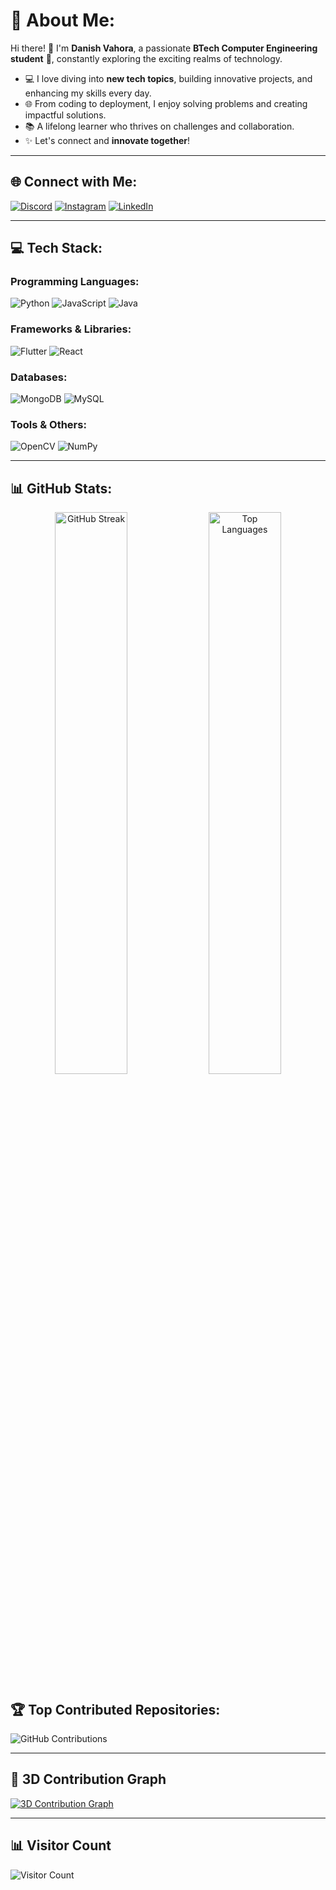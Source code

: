 # 🌟 About Me:
Hi there! 👋 I'm **Danish Vahora**, a passionate **BTech Computer Engineering student** 🚀, constantly exploring the exciting realms of technology.

- 💻 I love diving into **new tech topics**, building innovative projects, and enhancing my skills every day.
- 🌐 From coding to deployment, I enjoy solving problems and creating impactful solutions.
- 📚 A lifelong learner who thrives on challenges and collaboration.
- ✨ Let's connect and **innovate together**!

---

## 🌐 Connect with Me:
[![Discord](https://img.shields.io/badge/Discord-%237289DA.svg?style=for-the-badge&logo=discord&logoColor=white)](https://discord.gg/7WBctwKV)
[![Instagram](https://img.shields.io/badge/Instagram-%23E4405F.svg?style=for-the-badge&logo=instagram&logoColor=white)](https://instagram.com/vhora_danish)
[![LinkedIn](https://img.shields.io/badge/LinkedIn-%230077B5.svg?style=for-the-badge&logo=linkedin&logoColor=white)](https://www.linkedin.com/in/danish-vahora-8b3b6b262/)

---

## 💻 Tech Stack:
### Programming Languages:
![Python](https://img.shields.io/badge/python-3670A0?style=for-the-badge&logo=python&logoColor=ffdd54)
![JavaScript](https://img.shields.io/badge/javascript-%23323330.svg?style=for-the-badge&logo=javascript&logoColor=%23F7DF1E)
![Java](https://img.shields.io/badge/java-%23ED8B00.svg?style=for-the-badge&logo=openjdk&logoColor=white)

### Frameworks & Libraries:
![Flutter](https://img.shields.io/badge/Flutter-%2302569B.svg?style=for-the-badge&logo=Flutter&logoColor=white)
![React](https://img.shields.io/badge/react-%2320232a.svg?style=for-the-badge&logo=react&logoColor=%2361DAFB)

### Databases:
![MongoDB](https://img.shields.io/badge/MongoDB-%234ea94b.svg?style=for-the-badge&logo=mongodb&logoColor=white)
![MySQL](https://img.shields.io/badge/mysql-4479A1.svg?style=for-the-badge&logo=mysql&logoColor=white)

### Tools & Others:
![OpenCV](https://img.shields.io/badge/opencv-%23white.svg?style=for-the-badge&logo=opencv&logoColor=white)
![NumPy](https://img.shields.io/badge/numpy-%23013243.svg?style=for-the-badge&logo=numpy&logoColor=white)

---

## 📊 GitHub Stats:
<div align="center">
  <img src="https://github-readme-streak-stats.herokuapp.com/?user=DanishVahora&theme=dark&hide_border=false" alt="GitHub Streak" width="48%"/>
  <img src="https://github-readme-stats.vercel.app/api/top-langs/?username=DanishVahora&theme=dark&hide_border=false&layout=compact" alt="Top Languages" width="48%"/>
</div>

## 🏆 Top Contributed Repositories:
![GitHub Contributions](https://github-contributor-stats.vercel.app/api?username=DanishVahora&limit=5&theme=dark&combine_all_yearly_contributions=true)

---

## 🌟 3D Contribution Graph
[![3D Contribution Graph](https://github.com/DanishVahora/DanishVahora/blob/main/github-metrics.svg)](https://skyline.github.com/DanishVahora/2023)

---

## 📊 Visitor Count
![Visitor Count](https://komarev.com/ghpvc/?username=DanishVahora&color=0)
